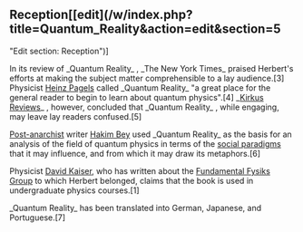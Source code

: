 ## Reception[[edit](/w/index.php?title=Quantum\_Reality&action=edit&section=5
"Edit section: Reception")]

In its review of \_Quantum Reality\_ , \_The New York Times\_ praised Herbert's
efforts at making the subject matter comprehensible to a lay audience.[3]
Physicist [Heinz Pagels](/wiki/Heinz\_Pagels "Heinz Pagels") called \_Quantum
Reality\_ "a great place for the general reader to begin to learn about quantum
physics".[4] \_[Kirkus Reviews](/wiki/Kirkus\_Reviews "Kirkus Reviews")\_ ,
however, concluded that \_Quantum Reality\_ , while engaging, may leave lay
readers confused.[5]

[Post-anarchist](/wiki/Post-anarchist "Post-anarchist") writer [Hakim
Bey](/wiki/Hakim\_Bey "Hakim Bey") used \_Quantum Reality\_ as the basis for an
analysis of the field of quantum physics in terms of the [social
paradigms](/wiki/Social\_paradigm "Social paradigm") that it may influence, and
from which it may draw its metaphors.[6]

Physicist [David Kaiser](/wiki/David\_Kaiser\_\(physicist\) "David Kaiser
\(physicist\)"), who has written about the [Fundamental Fysiks
Group](/wiki/Fundamental\_Fysiks\_Group "Fundamental Fysiks Group") to which
Herbert belonged, claims that the book is used in undergraduate physics
courses.[1]

\_Quantum Reality\_ has been translated into German, Japanese, and
Portuguese.[7]
